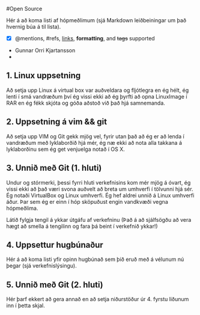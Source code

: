 #Open Source

Hér á að koma listi af hópmeðlimum (sjá Markdown leiðbeiningar um það hvernig búa á til lista).
- [x] @mentions, #refs, [links](), **formatting**, and <del>tags</del> supported
- Gunnar Orri Kjartansson
- 
## 1. Linux uppsetning

Að setja upp Linux á virtual box var auðveldara og fljótlegra en ég hélt, ég lenti í smá vandræðum því ég vissi ekki að ég þyrfti að opna LinuxImage í RAR en ég fékk skjóta og góða aðstoð við það hjá samnemanda.

## 2. Uppsetning á vim && git

Að setja upp VIM og Git gekk mjög vel, fyrir utan það að ég er að lenda í vandræðum með lyklaborðið hjá mér, ég næ ekki að nota alla takkana á lyklaborðinu sem ég get venjuelga notað í OS X. 

## 3. Unnið með Git (1. hluti)

Undur og stórmerki, þessi fyrri hluti verkefnisins kom mér mjög á óvart, ég vissi ekki að það væri svona auðvelt að breta um umhverfi í tölvunni hjá sér.  Ég notaði VirtualBox og Linux umhverfi.  Ég hef aldrei unnið á Linux umhverfi áður.  Þar sem ég er einn í hóp sköpuðust engin vandkvæði vegna 
hópmeðlima.

Látið fylgja tengil á ykkar útgáfu af verkefninu (Það á að sjálfsögðu að vera hægt að smella á tengilinn og fara þá beint í verkefnið ykkar!)

## 4. Uppsettur hugbúnaður

Hér á að koma listi yfir opinn hugbúnað sem þið eruð með á vélunum nú þegar (sjá verkefnislýsingu).

## 5. Unnið með Git (2. hluti)

Hér þarf ekkert að gera annað en að setja niðurstöður úr 4. fyrstu liðunum inn í þetta skjal.
